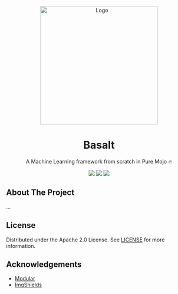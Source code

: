 <br/>
<p align="center">
  <a href="https://github.com/Basalt-Org/Basalt">
    <img src="https://github.com/basalt-org/basalt/assets/112336374/594a078b-1ec1-4cba-91ec-c7c7f3e4fe47" alt="Logo" width="320" height="320">
  </a>

  <h1 align="center">Basalt</h1>

  <p align="center">
    A Machine Learning framework from scratch in Pure Mojo 🔥
  </p>
</p>

<div align="center">
  <img src="https://img.shields.io/github/contributors/Basalt-Org/Basalt?color=dark-green" />
  <img src="https://img.shields.io/github/issues/Basalt-Org/Basalt?color=dark-green" />
  <img src="https://img.shields.io/github/license/Basalt-Org/Basalt?color=dark-green" />
</div>

## About The Project

...

## License

Distributed under the Apache 2.0 License. See [LICENSE](https://github.com/Basalt-Org/Basalt/blob/main/LICENSE) for more information.

## Acknowledgements

* [Modular](https://github.com/modularml)
* [ImgShields](https://shields.io/)
